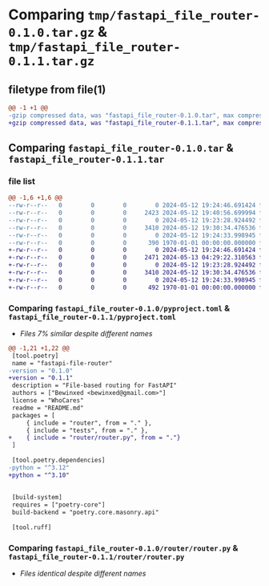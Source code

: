 # Comparing `tmp/fastapi_file_router-0.1.0.tar.gz` & `tmp/fastapi_file_router-0.1.1.tar.gz`

## filetype from file(1)

```diff
@@ -1 +1 @@
-gzip compressed data, was "fastapi_file_router-0.1.0.tar", max compression
+gzip compressed data, was "fastapi_file_router-0.1.1.tar", max compression
```

## Comparing `fastapi_file_router-0.1.0.tar` & `fastapi_file_router-0.1.1.tar`

### file list

```diff
@@ -1,6 +1,6 @@
--rw-r--r--   0        0        0        0 2024-05-12 19:24:46.691424 fastapi_file_router-0.1.0/README.md
--rw-r--r--   0        0        0     2423 2024-05-12 19:40:56.699994 fastapi_file_router-0.1.0/pyproject.toml
--rw-r--r--   0        0        0        0 2024-05-12 19:23:28.924492 fastapi_file_router-0.1.0/router/__init__.py
--rw-r--r--   0        0        0     3410 2024-05-12 19:30:34.476536 fastapi_file_router-0.1.0/router/router.py
--rw-r--r--   0        0        0        0 2024-05-12 19:24:33.998945 fastapi_file_router-0.1.0/tests/__init__.py
--rw-r--r--   0        0        0      390 1970-01-01 00:00:00.000000 fastapi_file_router-0.1.0/PKG-INFO
+-rw-r--r--   0        0        0        0 2024-05-12 19:24:46.691424 fastapi_file_router-0.1.1/README.md
+-rw-r--r--   0        0        0     2471 2024-05-13 04:29:22.310563 fastapi_file_router-0.1.1/pyproject.toml
+-rw-r--r--   0        0        0        0 2024-05-12 19:23:28.924492 fastapi_file_router-0.1.1/router/__init__.py
+-rw-r--r--   0        0        0     3410 2024-05-12 19:30:34.476536 fastapi_file_router-0.1.1/router/router.py
+-rw-r--r--   0        0        0        0 2024-05-12 19:24:33.998945 fastapi_file_router-0.1.1/tests/__init__.py
+-rw-r--r--   0        0        0      492 1970-01-01 00:00:00.000000 fastapi_file_router-0.1.1/PKG-INFO
```

### Comparing `fastapi_file_router-0.1.0/pyproject.toml` & `fastapi_file_router-0.1.1/pyproject.toml`

 * *Files 7% similar despite different names*

```diff
@@ -1,21 +1,22 @@
 [tool.poetry]
 name = "fastapi-file-router"
-version = "0.1.0"
+version = "0.1.1"
 description = "File-based routing for FastAPI"
 authors = ["Bewinxed <bewinxed@gmail.com>"]
 license = "WhoCares"
 readme = "README.md"
 packages = [
     { include = "router", from = "." },
     { include = "tests", from = "." },
+    { include = "router/router.py", from = "."}
 ]
 
 [tool.poetry.dependencies]
-python = "^3.12"
+python = "^3.10"
 
 
 [build-system]
 requires = ["poetry-core"]
 build-backend = "poetry.core.masonry.api"
 
 [tool.ruff]
```

### Comparing `fastapi_file_router-0.1.0/router/router.py` & `fastapi_file_router-0.1.1/router/router.py`

 * *Files identical despite different names*

